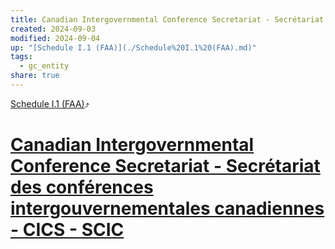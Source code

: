 ```yaml
---
title: Canadian Intergovernmental Conference Secretariat - Secrétariat des conférences intergouvernementales canadiennes - CICS - SCIC
created: 2024-09-03
modified: 2024-09-04
up: "[Schedule I.1 (FAA)](./Schedule%20I.1%20(FAA).md)"
tags:
  - gc_entity
share: true
---
```

[Schedule I.1 (FAA)](./Schedule%20I.1%20(FAA).md)⤴️
# [Canadian Intergovernmental Conference Secretariat - Secrétariat des conférences intergouvernementales canadiennes - CICS - SCIC](Canadian%20Intergovernmental%20Conference%20Secretariat%20-%20Secr%C3%A9tariat%20des%20conf%C3%A9rences%20intergouvernementales%20canadiennes%20-%20CICS%20-%20SCIC.md)
